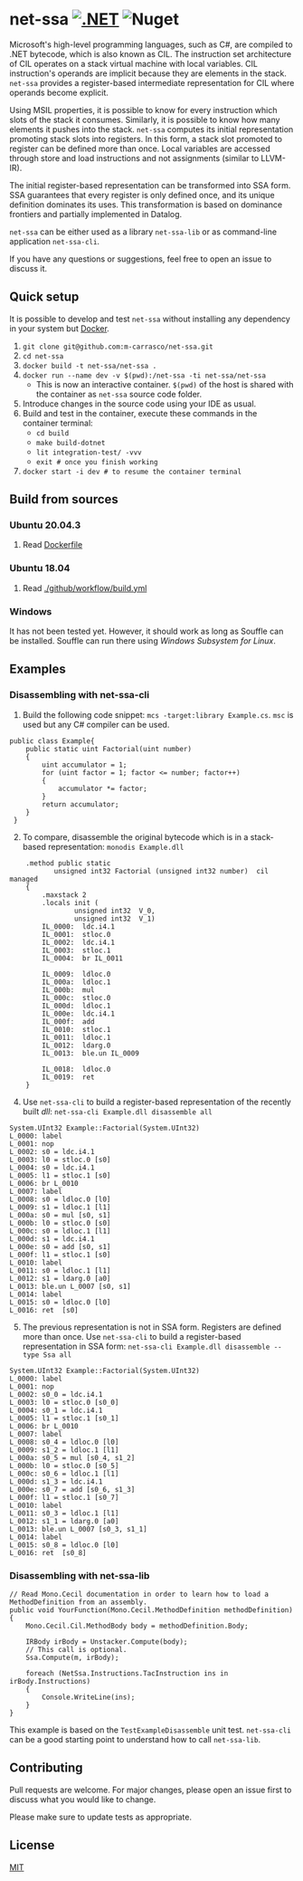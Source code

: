# net-ssa [![.NET](https://github.com/m-carrasco/net-ssa/actions/workflows/build.yml/badge.svg)](https://github.com/m-carrasco/net-ssa/actions/workflows/build.yml) ![Nuget](https://img.shields.io/nuget/v/net-ssa-lib)

Microsoft's high-level programming languages, such as C#, are compiled to .NET bytecode, which is also known as CIL. The instruction set architecture of CIL operates on a stack virtual machine with local variables. CIL instruction's operands are implicit because they are elements in the stack. `net-ssa` provides a register-based intermediate representation for CIL where operands become explicit.

Using MSIL properties, it is possible to know for every instruction which slots of the stack it consumes. Similarly, it is possible to know how many elements it pushes into the stack. `net-ssa` computes its initial representation promoting stack slots into registers. In this form, a stack slot promoted to register can be defined more than once. Local variables are accessed through store and load instructions and not assignments (similar to LLVM-IR).

The initial register-based representation can be transformed into SSA form. SSA guarantees that every register is only defined once, and its unique definition dominates its uses. This transformation is based on dominance frontiers and partially implemented in Datalog.

`net-ssa` can be either used as a library `net-ssa-lib` or as command-line application `net-ssa-cli`.

If you have any questions or suggestions, feel free to open an issue to discuss it.


## Quick setup
It is possible to develop and test `net-ssa` without installing any dependency in your system but [Docker](https://docs.docker.com/get-docker/).

1. `git clone git@github.com:m-carrasco/net-ssa.git`
2. `cd net-ssa`
3. `docker build -t net-ssa/net-ssa .`
4. `docker run --name dev -v $(pwd):/net-ssa -ti net-ssa/net-ssa`
   * This is now an interactive container. `$(pwd)` of the host is shared with the container as `net-ssa` source code folder.
5. Introduce changes in the source code using your IDE as usual.
6. Build and test in the container, execute these commands in the container terminal:
   * `cd build`
   * `make build-dotnet`
   * `lit integration-test/ -vvv`
   * `exit # once you finish working`
7.  `docker start -i dev # to resume the container terminal`

## Build from sources

### Ubuntu 20.04.3

1. Read [Dockerfile](https://github.com/m-carrasco/net-ssa/blob/main/Dockerfile)

### Ubuntu 18.04

1. Read [./github/workflow/build.yml](https://github.com/m-carrasco/net-ssa/blob/main/.github/workflows/build.yml)

### Windows

It has not been tested yet. However, it should work as long as Souffle can be installed. Souffle can run there using _Windows Subsystem for Linux_.

## Examples

### Disassembling with net-ssa-cli

1. Build the following code snippet:  ```mcs -target:library Example.cs```. ```msc``` is used but any C# compiler can be used.

```CSharp
public class Example{
    public static uint Factorial(uint number)
    {
        uint accumulator = 1;
        for (uint factor = 1; factor <= number; factor++)
        {
            accumulator *= factor;
        }
        return accumulator;
    }
 }
```
2. To compare, disassemble the original bytecode which is in a stack-based representation: ```monodis Example.dll```

```
    .method public static
           unsigned int32 Factorial (unsigned int32 number)  cil managed
    {
        .maxstack 2
        .locals init (
                unsigned int32  V_0,
                unsigned int32  V_1)
        IL_0000:  ldc.i4.1
        IL_0001:  stloc.0
        IL_0002:  ldc.i4.1
        IL_0003:  stloc.1
        IL_0004:  br IL_0011

        IL_0009:  ldloc.0
        IL_000a:  ldloc.1
        IL_000b:  mul
        IL_000c:  stloc.0
        IL_000d:  ldloc.1
        IL_000e:  ldc.i4.1
        IL_000f:  add
        IL_0010:  stloc.1
        IL_0011:  ldloc.1
        IL_0012:  ldarg.0
        IL_0013:  ble.un IL_0009

        IL_0018:  ldloc.0
        IL_0019:  ret
    }
```
4. Use ```net-ssa-cli``` to build a register-based representation of the recently built *dll*: ```net-ssa-cli Example.dll disassemble all```
```
System.UInt32 Example::Factorial(System.UInt32)
L_0000: label
L_0001: nop
L_0002: s0 = ldc.i4.1
L_0003: l0 = stloc.0 [s0]
L_0004: s0 = ldc.i4.1
L_0005: l1 = stloc.1 [s0]
L_0006: br L_0010
L_0007: label
L_0008: s0 = ldloc.0 [l0]
L_0009: s1 = ldloc.1 [l1]
L_000a: s0 = mul [s0, s1]
L_000b: l0 = stloc.0 [s0]
L_000c: s0 = ldloc.1 [l1]
L_000d: s1 = ldc.i4.1
L_000e: s0 = add [s0, s1]
L_000f: l1 = stloc.1 [s0]
L_0010: label
L_0011: s0 = ldloc.1 [l1]
L_0012: s1 = ldarg.0 [a0]
L_0013: ble.un L_0007 [s0, s1]
L_0014: label
L_0015: s0 = ldloc.0 [l0]
L_0016: ret  [s0]
```
5. The previous representation is not in SSA form. Registers are defined more than once. Use ```net-ssa-cli``` to build a register-based representation in SSA form: ```net-ssa-cli Example.dll disassemble --type Ssa all```
```
System.UInt32 Example::Factorial(System.UInt32)
L_0000: label
L_0001: nop
L_0002: s0_0 = ldc.i4.1
L_0003: l0 = stloc.0 [s0_0]
L_0004: s0_1 = ldc.i4.1
L_0005: l1 = stloc.1 [s0_1]
L_0006: br L_0010
L_0007: label
L_0008: s0_4 = ldloc.0 [l0]
L_0009: s1_2 = ldloc.1 [l1]
L_000a: s0_5 = mul [s0_4, s1_2]
L_000b: l0 = stloc.0 [s0_5]
L_000c: s0_6 = ldloc.1 [l1]
L_000d: s1_3 = ldc.i4.1
L_000e: s0_7 = add [s0_6, s1_3]
L_000f: l1 = stloc.1 [s0_7]
L_0010: label
L_0011: s0_3 = ldloc.1 [l1]
L_0012: s1_1 = ldarg.0 [a0]
L_0013: ble.un L_0007 [s0_3, s1_1]
L_0014: label
L_0015: s0_8 = ldloc.0 [l0]
L_0016: ret  [s0_8]
```

### Disassembling with net-ssa-lib

```CSharp
// Read Mono.Cecil documentation in order to learn how to load a MethodDefinition from an assembly.
public void YourFunction(Mono.Cecil.MethodDefinition methodDefinition)
{
    Mono.Cecil.Cil.MethodBody body = methodDefinition.Body;

    IRBody irBody = Unstacker.Compute(body);
    // This call is optional.
    Ssa.Compute(m, irBody);

    foreach (NetSsa.Instructions.TacInstruction ins in irBody.Instructions)
    {
        Console.WriteLine(ins);
    }
}
```

This example is based on the `TestExampleDisassemble` unit test. `net-ssa-cli` can be a good starting point to understand how to call `net-ssa-lib`. 


## Contributing
Pull requests are welcome. For major changes, please open an issue first to discuss what you would like to change.

Please make sure to update tests as appropriate.

## License
[MIT](https://choosealicense.com/licenses/mit/)

